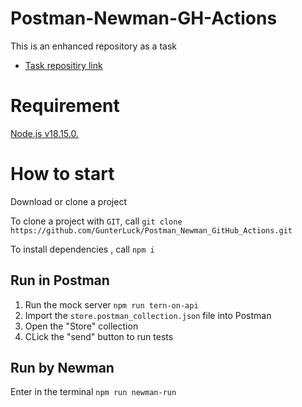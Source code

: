 # Postman-Newman-GH-Actions
This is an enhanced repository as a task
- <a href="https://github.com/WannaBeDream/Postman-newman-ghActions"> Task repositiry link </a>

# Requirement

[Node.js v18.15.0.](https://nodejs.org/en/blog/release/v18.15.0)


# How to start

Download or clone a project

To clone a project with `GIT`, call `git clone https://github.com/GunterLuck/Postman_Newman_GitHub_Actions.git`

To install dependencies , call `npm i`


## Run in Postman
1. Run the mock server `npm run tern-on-api`
2. Import the `store.postman_collection.json` file into Postman
3. Open the "Store" collection
4. CLick the "send" button to run tests

## Run by Newman
Enter in the terminal `npm run newman-run`


